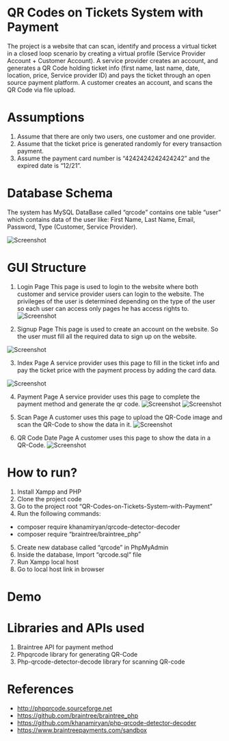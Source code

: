 # QR Codes on Tickets System with Payment
The project is a website that can scan, identify and process a virtual ticket in a closed loop scenario by creating a virtual profile (Service Provider Account + Customer Account).
A service provider creates an account, and generates a QR Code holding ticket info (first name, last name, date, location, price, Service provider ID) and pays the ticket through an open source payment platform.
A customer creates an account, and scans the QR Code via file upload.  

# Assumptions
1. Assume that there are only two users, one customer and one provider.
2. Assume that the ticket price is generated randomly for every transaction payment.
3. Assume the payment card number is “4242424242424242” and the expired date is “12/21”.

# Database Schema
The system has MySQL DataBase called “qrcode” contains one table “user” which contains data of the user like: First Name, Last Name, Email, Password, Type (Customer, Service Provider).

![Screenshot](GUIimages/schema.PNG)

# GUI Structure
1. Login Page
    This page is used to login to the website where both customer and service provider users can login to the website.
    The privileges of the user is determined depending on the type of the user so each user can access only pages he has access rights to.
![Screenshot](GUIimages/login.PNG)

2. Signup Page
    This page is used to create an account on the website.
    So the user must fill all the required data to sign up on the website.

![Screenshot](GUIimages/signup.PNG)

3. Index Page
    A service provider uses this page to fill in the ticket info and pay the ticket price with the payment process by adding the card data.
    
![Screenshot](GUIimages/index.PNG)

4. Payment Page
    A service provider uses this page to complete the payment method and generate the qr code.
![Screenshot](GUIimages/payment.PNG)
![Screenshot](GUIimages/qr.PNG)

5. Scan Page
    A customer uses this page to upload the QR-Code image and scan the QR-Code to show the data in it.
![Screenshot](GUIimages/scanqr.PNG)

6. QR Code Date Page
    A customer uses this page to show the data in a QR-Code.
![Screenshot](GUIimages/dataqr.PNG)

# How to run?
1. Install Xampp and PHP 
2. Clone the project code
3. Go to the project root “QR-Codes-on-Tickets-System-with-Payment”
4. Run the following commands:
  - composer require khanamiryan/qrcode-detector-decoder
  - composer require “braintree/braintree_php”
5. Create new database called “qrcode” in PhpMyAdmin
6. Inside the database, Import “qrcode.sql” file
7. Run Xampp local host
8. Go to local host link in browser 
 
# Demo 

# Libraries and APIs used
1. Braintree API  for payment method
2. Phpqrcode library for generating QR-Code
3. Php-qrcode-detector-decode library for scanning QR-code

# References
- http://phpqrcode.sourceforge.net
- https://github.com/braintree/braintree_php
- https://github.com/khanamiryan/php-qrcode-detector-decoder
- https://www.braintreepayments.com/sandbox
